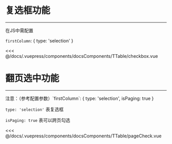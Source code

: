# 复选框功能

---

<common-code-format>
  <docsComponents-TTable-checkbox slot="source"></docsComponents-TTable-checkbox>
  在JS中需配置
  
  `firstColumn`: { type: 'selection' }
  
  <<< @/docs/.vuepress/components/docsComponents/TTable/checkbox.vue
</common-code-format>

# 翻页选中功能

---

<common-code-format>
  <docsComponents-TTable-pageCheck slot="source"></docsComponents-TTable-pageCheck>
  注意：（参考配置参数）`firstColumn`: { type: 'selection', isPaging: true }
  
  `type: 'selection'` 表复选框
  
  `isPaging: true` 表可以跨页勾选
  
  <<< @/docs/.vuepress/components/docsComponents/TTable/pageCheck.vue
</common-code-format>

